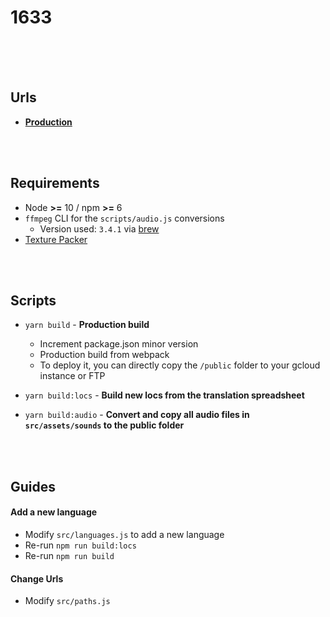 # 1633

<br><br><br>

## Urls
- [**Production**](https://1633.com)

<br><br>

## Requirements
- Node **>=** 10 / npm **>=** 6
- `ffmpeg` CLI for the `scripts/audio.js` conversions
  - Version used: `3.4.1` via [brew](https://github.com/Homebrew/brew)
- [Texture Packer](https://www.codeandweb.com/texturepacker)

<br><br>

## Scripts
- `yarn build` - **Production build**
  - Increment package.json minor version
  - Production build from webpack
  - To deploy it, you can directly copy the `/public` folder to your gcloud instance or FTP

- `yarn build:locs` - **Build new locs from the translation spreadsheet**
- `yarn build:audio` - **Convert and copy all audio files in `src/assets/sounds` to the public folder**


<br><br>

## Guides

#### Add a new language
 - Modify `src/languages.js` to add a new language
 - Re-run `npm run build:locs`
 - Re-run `npm run build`

#### Change Urls
 - Modify `src/paths.js`
